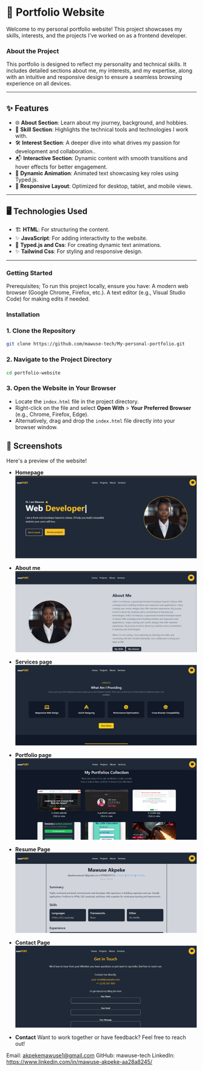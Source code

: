 # 🌟 Portfolio Website  
Welcome to my personal portfolio website! This project showcases my skills, interests, and the projects I've worked on as a frontend developer.

### About the Project
This portfolio is designed to reflect my personality and technical skills. It includes detailed sections about me, my interests, and my expertise, along with an intuitive and responsive design to ensure a seamless browsing experience on all devices.

---

## ✨ Features  

- 🌐 **About Section**: Learn about my journey, background, and hobbies. 
- 💼 **Skill Section**: Highlights the technical tools and technologies I work with.
- 🛠️ **Interest Section**: A deeper dive into what drives my passion for development and collaboration..  
- 📬 **Interactive Section**: Dynamic content with smooth transitions and hover effects for better engagement.
- 📱 **Dynamic Animation**: Animated text showcasing key roles using Typed.js. 
- 📱 **Responsive Layout**: Optimized for desktop, tablet, and mobile views.

---
## 🖥️ Technologies Used  

- 🏗️ **HTML**: For structuring the content.  
- ✨ **JavaScript**: For adding interactivity to the website.  
- 🚀  **Typed.js and Css**: For creating dynamic text animations.
- ✨  **Tailwind Css**: For styling and responsive design.

---

### Getting Started
Prerequisites;
To run this project locally, ensure you have:
A modern web browser (Google Chrome, Firefox, etc.).
A text editor (e.g., Visual Studio Code) for making edits if needed.

### Installation
### 1. Clone the Repository  
```bash  
git clone https://github.com/mawuse-tech/My-personal-portfolio.git  
```
### 2. Navigate to the Project Directory  
```bash  
cd portfolio-website  
```
### 3. Open the Website in Your Browser  
- Locate the `index.html` file in the project directory.  
- Right-click on the file and select **Open With** > **Your Preferred Browser** (e.g., Chrome, Firefox, Edge).  
- Alternatively, drag and drop the `index.html` file directly into your browser window.  

## 📸 Screenshots  

Here's a preview of the website!  

- **Homepage** 
![Homepage Screenshot](assets/images/r1.png)  

- **About me** 
![About me Page Screenshot](assets/images/r2.png) 

- **Services page** 
![Services Page Screenshot](assets/images/r3.png)  

- **Portfolio page** 
![portfolio Page Screenshot](assets/images/r4.png) 

- **Resume Page** 
![Resume Page Screenshot](assets/images/r5.png) 

- **Contact Page** 
![Contact Page Screenshot](assets/images/r6.png) 

- **Contact** 
Want to work together or have feedback? Feel free to reach out!

Email: akpekemawuse1@gmail.com
GitHub: mawuse-tech
LinkedIn: https://www.linkedin.com/in/mawuse-akpeke-aa28a8245/


  
































